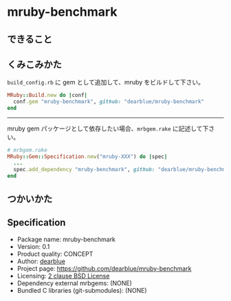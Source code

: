 # mruby-benchmark


## できること


## くみこみかた

`build_config.rb` に gem として追加して、mruby をビルドして下さい。

```ruby
MRuby::Build.new do |conf|
  conf.gem "mruby-benchmark", github: "dearblue/mruby-benchmark"
end
```

- - - -

mruby gem パッケージとして依存したい場合、`mrbgem.rake` に記述して下さい。

```ruby
# mrbgem.rake
MRuby::Gem::Specification.new("mruby-XXX") do |spec|
  ...
  spec.add_dependency "mruby-benchmark", github: "dearblue/mruby-benchmark"
end
```


## つかいかた


## Specification

  - Package name: mruby-benchmark
  - Version: 0.1
  - Product quality: CONCEPT
  - Author: [dearblue](https://github.com/dearblue)
  - Project page: <https://github.com/dearblue/mruby-benchmark>
  - Licensing: [2 clause BSD License](LICENSE)
  - Dependency external mrbgems: (NONE)
  - Bundled C libraries (git-submodules): (NONE)

